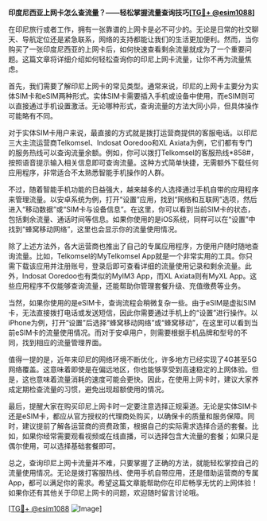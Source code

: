 **印度尼西亚上网卡怎么查流量？——轻松掌握流量查询技巧[[TG💪+ @esim1088](https://t.me/s/esim1088)]**

在印尼旅行或者工作，拥有一张靠谱的上网卡是必不可少的。无论是日常的社交聊天、导航定位还是紧急联系，网络的支持都能让我们的生活更加便利。然而，当你购买了一张印度尼西亚的上网卡后，如何快速查看剩余流量就成为了一个重要问题。这篇文章将详细介绍如何轻松查询你的印尼上网卡流量，让你不再为流量焦虑。

首先，我们需要了解印尼上网卡的常见类型。通常来说，印尼的上网卡主要分为实体SIM卡和eSIM两种形式。实体SIM卡需要插入手机或设备中使用，而eSIM则可以直接通过手机设置激活。无论哪种形式，查询流量的方法大同小异，但具体操作可能略有不同。

对于实体SIM卡用户来说，最直接的方式就是拨打运营商提供的客服电话。以印尼三大主流运营商Telkomsel、Indosat Ooredoo和XL Axiata为例，它们都有专门的服务热线可以查询流量余额。例如，你可以拨打Telkomsel的客服热线*858#，按照语音提示输入相关信息即可查询流量。这种方式简单快捷，无需额外下载任何应用程序，非常适合不太熟悉智能手机操作的人群。

不过，随着智能手机功能的日益强大，越来越多的人选择通过手机自带的应用程序来管理流量。以安卓系统为例，打开“设置”应用，找到“网络和互联网”选项，然后进入“移动数据”或“SIM卡与设备信息”。在这里，你可以看到当前SIM卡的状态，包括剩余流量、通话时间等信息。如果你使用的是iOS系统，同样可以在“设置”中找到“蜂窝移动网络”，这里也会显示你的流量使用情况。

除了上述方法外，各大运营商也推出了自己的专属应用程序，方便用户随时随地查询流量。比如，Telkomsel的MyTelkomsel App就是一个非常实用的工具。你只需下载该应用并注册账号，登录后即可查看详细的流量使用记录和剩余流量。此外，Indosat Ooredoo也有类似的MyIM3 App，而XL Axiata则有MyXL App。这些应用程序不仅能够查询流量，还能帮助你管理套餐升级、充值缴费等业务。

当然，如果你使用的是eSIM卡，查询流程会稍微复杂一些。由于eSIM是虚拟SIM卡，无法直接拨打电话或发送短信，因此你需要通过手机上的“设置”进行操作。以iPhone为例，打开“设置”后选择“蜂窝移动网络”或“蜂窝移动”，在这里可以看到当前eSIM卡的流量使用情况。而对于安卓用户，则需要根据手机品牌和型号的不同，找到相应的流量管理界面。

值得一提的是，近年来印尼的网络环境不断优化，许多地方已经实现了4G甚至5G网络覆盖。这意味着即使是在偏远地区，你也能够享受到高速稳定的上网体验。但是，这也意味着流量消耗的速度可能会更快。因此，在使用上网卡时，建议大家养成定期检查流量的习惯，避免出现超额使用的情况。

最后，提醒大家在购买印尼上网卡时一定要注意选择正规渠道。无论是实体SIM卡还是eSIM卡，都应从官方授权的代理商处购买，以确保卡的质量和服务保障。同时，建议提前了解各运营商的资费政策，根据自己的实际需求选择合适的套餐。比如，如果你经常需要观看视频或在线直播，可以选择包含大流量的套餐；如果只是偶尔使用，可以选择基础套餐即可。

总之，查询印尼上网卡流量并不难，只要掌握了正确的方法，就能轻松掌控自己的流量使用情况。无论是拨打客服热线、使用手机自带应用，还是借助运营商的专属App，都可以满足你的需求。希望这篇文章能帮助你在印尼畅享无忧的上网体验！如果你还有其他关于印尼上网卡的问题，欢迎随时留言讨论哦。

[[TG💪+ @esim1088](https://t.me/s/esim1088) ![Image](https://i.postimg.cc/4NQfJmqS/Snipaste-2025-05-13-00-14-12.png)]